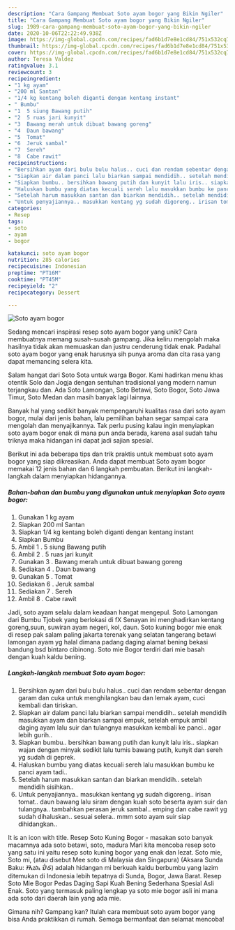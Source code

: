 ```yaml
---
description: "Cara Gampang Membuat Soto ayam bogor yang Bikin Ngiler"
title: "Cara Gampang Membuat Soto ayam bogor yang Bikin Ngiler"
slug: 1989-cara-gampang-membuat-soto-ayam-bogor-yang-bikin-ngiler
date: 2020-10-06T22:22:49.938Z
image: https://img-global.cpcdn.com/recipes/fad6b1d7e8e1cd84/751x532cq70/soto-ayam-bogor-foto-resep-utama.jpg
thumbnail: https://img-global.cpcdn.com/recipes/fad6b1d7e8e1cd84/751x532cq70/soto-ayam-bogor-foto-resep-utama.jpg
cover: https://img-global.cpcdn.com/recipes/fad6b1d7e8e1cd84/751x532cq70/soto-ayam-bogor-foto-resep-utama.jpg
author: Teresa Valdez
ratingvalue: 3.1
reviewcount: 3
recipeingredient:
- "1 kg ayam"
- "200 ml Santan"
- "1/4 kg kentang boleh diganti dengan kentang instant"
- " Bumbu"
- "1  5 siung Bawang putih"
- "2  5 ruas jari kunyit"
- "3  Bawang merah untuk dibuat bawang goreng"
- "4  Daun bawang"
- "5  Tomat"
- "6  Jeruk sambal"
- "7  Sereh"
- "8  Cabe rawit"
recipeinstructions:
- "Bersihkan ayam dari bulu bulu halus.. cuci dan rendam sebentar dengan garam dan cuka untuk menghilangkan bau dan lemak ayam, cuci kembali dan tiriskan."
- "Siapkan air dalam panci lalu biarkan sampai mendidih.. setelah mendidih masukkan ayam dan biarkan sampai empuk, setelah empuk ambil daging ayam lalu suir dan tulangnya masukkan kembali ke panci.. agar lebih gurih.."
- "Siapkan bumbu.. bersihkan bawang putih dan kunyit lalu iris.. siapkan wajan dengan minyak sedikit lalu tumis bawang putih, kunyit dan sereh yg sudah di geprek."
- "Haluskan bumbu yang diatas kecuali sereh lalu masukkan bumbu ke panci ayam tadi.."
- "Setelah harum masukkan santan dan biarkan mendidih.. setelah mendidih sisihkan.."
- "Untuk penyajiannya.. masukkan kentang yg sudah digoreng.. irisan tomat.. daun bawang lalu siram dengan kuah soto beserta ayam suir dan tulangnya.. tambahkan perasan jeruk sambal.. emping dan cabe rawit yg sudah dihaluskan.. sesuai selera.. mmm soto ayam suir siap dihidangkan.."
categories:
- Resep
tags:
- soto
- ayam
- bogor

katakunci: soto ayam bogor 
nutrition: 285 calories
recipecuisine: Indonesian
preptime: "PT16M"
cooktime: "PT45M"
recipeyield: "2"
recipecategory: Dessert

---
```



![Soto ayam bogor](https://img-global.cpcdn.com/recipes/fad6b1d7e8e1cd84/751x532cq70/soto-ayam-bogor-foto-resep-utama.jpg)

Sedang mencari inspirasi resep soto ayam bogor yang unik? Cara membuatnya memang susah-susah gampang. Jika keliru mengolah maka hasilnya tidak akan memuaskan dan justru cenderung tidak enak. Padahal soto ayam bogor yang enak harusnya sih punya aroma dan cita rasa yang dapat memancing selera kita.

Salam hangat dari Soto Sota untuk warga Bogor. Kami hadirkan menu khas otentik Solo dan Jogja dengan sentuhan tradisional yang modern namun terjangkau dan. Ada Soto Lamongan, Soto Betawi, Soto Bogor, Soto Jawa Timur, Soto Medan dan masih banyak lagi lainnya.

Banyak hal yang sedikit banyak mempengaruhi kualitas rasa dari soto ayam bogor, mulai dari jenis bahan, lalu pemilihan bahan segar sampai cara mengolah dan menyajikannya. Tak perlu pusing kalau ingin menyiapkan soto ayam bogor enak di mana pun anda berada, karena asal sudah tahu triknya maka hidangan ini dapat jadi sajian spesial.


Berikut ini ada beberapa tips dan trik praktis untuk membuat soto ayam bogor yang siap dikreasikan. Anda dapat membuat Soto ayam bogor memakai 12 jenis bahan dan 6 langkah pembuatan. Berikut ini langkah-langkah dalam menyiapkan hidangannya.

<!--inarticleads1-->

##### Bahan-bahan dan bumbu yang digunakan untuk menyiapkan Soto ayam bogor:

1. Gunakan 1 kg ayam
1. Siapkan 200 ml Santan
1. Siapkan 1/4 kg kentang boleh diganti dengan kentang instant
1. Siapkan  Bumbu
1. Ambil 1 . 5 siung Bawang putih
1. Ambil 2 . 5 ruas jari kunyit
1. Gunakan 3 . Bawang merah untuk dibuat bawang goreng
1. Sediakan 4 . Daun bawang
1. Gunakan 5 . Tomat
1. Sediakan 6 . Jeruk sambal
1. Sediakan 7 . Sereh
1. Ambil 8 . Cabe rawit


Jadi, soto ayam selalu dalam keadaan hangat mengepul. Soto Lamongan dari Bumbu Tjobek yang berlokasi di fX Senayan ini menghadirkan kentang goreng,suun, suwiran ayam negeri, kol, daun. Soto kuning bogor mie enak di resep pak salam paling jakarta terenak yang selatan tangerang betawi lamongan ayam yg halal dimana padang daging alamat bening bekasi bandung bsd bintaro cibinong. Soto mie Bogor terdiri dari mie basah dengan kuah kaldu bening. 

<!--inarticleads2-->

##### Langkah-langkah membuat Soto ayam bogor:

1. Bersihkan ayam dari bulu bulu halus.. cuci dan rendam sebentar dengan garam dan cuka untuk menghilangkan bau dan lemak ayam, cuci kembali dan tiriskan.
1. Siapkan air dalam panci lalu biarkan sampai mendidih.. setelah mendidih masukkan ayam dan biarkan sampai empuk, setelah empuk ambil daging ayam lalu suir dan tulangnya masukkan kembali ke panci.. agar lebih gurih..
1. Siapkan bumbu.. bersihkan bawang putih dan kunyit lalu iris.. siapkan wajan dengan minyak sedikit lalu tumis bawang putih, kunyit dan sereh yg sudah di geprek.
1. Haluskan bumbu yang diatas kecuali sereh lalu masukkan bumbu ke panci ayam tadi..
1. Setelah harum masukkan santan dan biarkan mendidih.. setelah mendidih sisihkan..
1. Untuk penyajiannya.. masukkan kentang yg sudah digoreng.. irisan tomat.. daun bawang lalu siram dengan kuah soto beserta ayam suir dan tulangnya.. tambahkan perasan jeruk sambal.. emping dan cabe rawit yg sudah dihaluskan.. sesuai selera.. mmm soto ayam suir siap dihidangkan..


It is an icon with title. Resep Soto Kuning Bogor - masakan soto banyak macamnya ada soto betawi, soto, madura Mari kita mencoba resep soto yang satu ini yaitu resep soto kuning bogor yang enak dan lezat. Soto mie, Soto mi, (atau disebut Mee soto di Malaysia dan Singapura) (Aksara Sunda Baku: ᮞᮧᮒᮧ ᮙᮤᮈ) adalah hidangan mi berkuah kaldu berbumbu yang lazim ditemukan di Indonesia lebih tepatnya di Sunda, Bogor, Jawa Barat. Resep Soto Mie Bogor Pedas Daging Sapi Kuah Bening Sederhana Spesial Asli Enak. Soto yang termasuk paling lengkap ya soto mie bogor asli ini mana ada soto dari daerah lain yang ada mie. 

Gimana nih? Gampang kan? Itulah cara membuat soto ayam bogor yang bisa Anda praktikkan di rumah. Semoga bermanfaat dan selamat mencoba!

